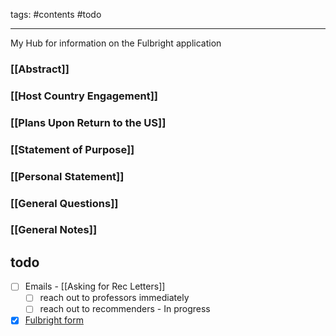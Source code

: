 tags: #contents #todo 
___
My Hub for information on the Fulbright application

### [[Abstract]]
### [[Host Country Engagement]]
### [[Plans Upon Return to the US]]
### [[Statement of Purpose]]
### [[Personal Statement]]
### [[General Questions]]
### [[General Notes]]

## todo
- [ ] Emails - [[Asking for Rec Letters]]
    - [ ] reach out to professors immediately
    - [ ] reach out to recommenders - In progress
- [x] [Fulbright form](https://forms.haverford.edu/view.php?id=930232&mf_resume=148fdedab7)
